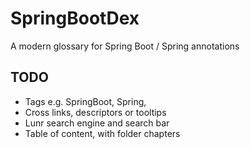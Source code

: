 # SpringBootDex
A modern glossary for Spring Boot / Spring annotations

## TODO
- Tags e.g. SpringBoot, Spring,
- Cross links, descriptors or tooltips
- Lunr search engine and search bar
- Table of content, with folder chapters
